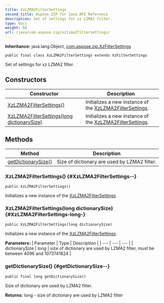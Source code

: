 ```yaml
---
title: XzLZMA2FilterSettings
second_title: Aspose.ZIP for Java API Reference
description: Set of settings for xz LZMA2 filter.
type: docs
weight: 68
url: /java/com.aspose.zip/xzlzma2filtersettings/
---
```


**Inheritance:**
java.lang.Object, [com.aspose.zip.XzFilterSettings](../../com.aspose.zip/xzfiltersettings)
```
public final class XzLZMA2FilterSettings extends XzFilterSettings
```

Set of settings for xz LZMA2 filter.
## Constructors

| Constructor | Description |
| --- | --- |
| [XzLZMA2FilterSettings()](#XzLZMA2FilterSettings--) | Initializes a new instance of the [XzLZMA2FilterSettings](../../com.aspose.zip/xzlzma2filtersettings). |
| [XzLZMA2FilterSettings(long dictionarySize)](#XzLZMA2FilterSettings-long-) | Initializes a new instance of the [XzLZMA2FilterSettings](../../com.aspose.zip/xzlzma2filtersettings). |
## Methods

| Method | Description |
| --- | --- |
| [getDictionarySize()](#getDictionarySize--) | Size of dictionary are used by LZMA2 filter. |
### XzLZMA2FilterSettings() {#XzLZMA2FilterSettings--}
```
public XzLZMA2FilterSettings()
```


Initializes a new instance of the [XzLZMA2FilterSettings](../../com.aspose.zip/xzlzma2filtersettings).

### XzLZMA2FilterSettings(long dictionarySize) {#XzLZMA2FilterSettings-long-}
```
public XzLZMA2FilterSettings(long dictionarySize)
```


Initializes a new instance of the [XzLZMA2FilterSettings](../../com.aspose.zip/xzlzma2filtersettings).

**Parameters:**
| Parameter | Type | Description |
| --- | --- | --- |
| dictionarySize | long | size of dictionary are used by LZMA2 filter, must be between 4096 and 1073741824 |

### getDictionarySize() {#getDictionarySize--}
```
public final long getDictionarySize()
```


Size of dictionary are used by LZMA2 filter.

**Returns:**
long - size of dictionary are used by LZMA2 filter
